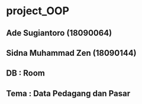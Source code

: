 # project_OOP

## Ade Sugiantoro (18090064)
## Sidna Muhammad Zen (18090144)
## DB : Room
## Tema : Data Pedagang dan Pasar